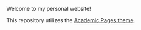 Welcome to my personal website!

This repository utilizes the [Academic Pages theme](https://github.com/academicpages/academicpages.github.io).